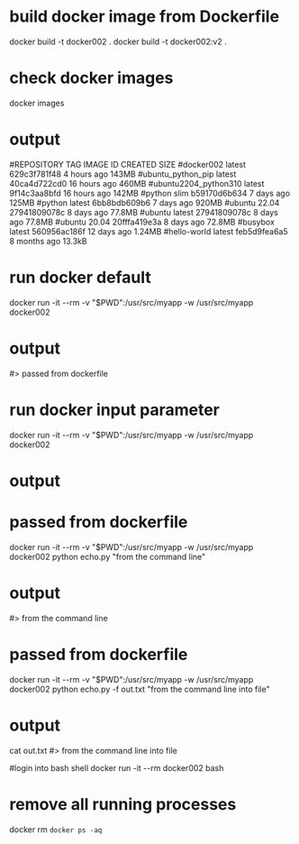 # build docker image from Dockerfile
docker build -t docker002 .
docker build -t docker002:v2 .

# check docker images
docker images
# output
#REPOSITORY             TAG       IMAGE ID       CREATED        SIZE
#docker002              latest    629c3f781f48   4 hours ago    143MB
#ubuntu_python_pip      latest    40ca4d722cd0   16 hours ago   460MB
#ubuntu2204_python310   latest    9f14c3aa8bfd   16 hours ago   142MB
#python                 slim      b59170d6b634   7 days ago     125MB
#python                 latest    6bb8bdb609b6   7 days ago     920MB
#ubuntu                 22.04     27941809078c   8 days ago     77.8MB
#ubuntu                 latest    27941809078c   8 days ago     77.8MB
#ubuntu                 20.04     20fffa419e3a   8 days ago     72.8MB
#busybox                latest    560956ac186f   12 days ago    1.24MB
#hello-world            latest    feb5d9fea6a5   8 months ago   13.3kB

# run docker default
docker run -it --rm -v "$PWD":/usr/src/myapp -w /usr/src/myapp docker002
# output
#> passed from dockerfile

# run docker input parameter
docker run -it --rm -v "$PWD":/usr/src/myapp -w /usr/src/myapp docker002
# output
# passed from dockerfile
docker run -it --rm -v "$PWD":/usr/src/myapp -w /usr/src/myapp docker002 python echo.py "from the command line"
# output
#> from the command line

# passed from dockerfile
docker run -it --rm -v "$PWD":/usr/src/myapp -w /usr/src/myapp docker002 python echo.py -f out.txt "from the command line into file"
# output
cat out.txt
#> from the command line into file

#login into bash shell
docker run -it --rm docker002 bash

# remove all running processes
docker rm `docker ps -aq`